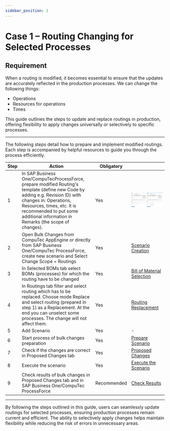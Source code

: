 ```yaml
---
sidebar_position: 2
---
```


# Case 1 – Routing Changing for Selected Processes

## Requirement

When a routing is modified, it becomes essential to ensure that the updates are accurately reflected in the production processes. We can change the following things:

- Operations
- Resources for operations
- Times

This guide outlines the steps to update and replace routings in production, offering flexibility to apply changes universally or selectively to specific processes.

---

The following steps detail how to prepare and implement modified routings. Each step is accompanied by helpful resources to guide you through the process efficiently.

| Step | Action | Obligatory |  |
| --- | --- | --- | --- |
| 1 | In SAP Business One/CompuTecProcessForce, prepare modified Routing's template (define new Code by adding e.g. Revision ID) with changes in: Operations, Resources, times, etc. It is recommended to put some additional information in Remarks (the scope of changes). | Yes | ![Routing changing for selected processes](./media/routings.png) |
| 2 | Open Bulk Changes from CompuTec AppEngine or directly from SAP Business One/CompuTec ProcessForce, create new scenario and Select Change Scope = Routings | Yes | [Scenario Creation](https://www.youtube.com/watch?v=bT3bN-AoVSY) |
| 3 | In Selected BOMs tab select BOMs (processes) for which the routing have to be changed | Yes | [Bill of Material Selection](https://www.youtube.com/watch?v=ZdTlC4Nwt3I) |
| 4 | In Routings tab filter and select routing which has to be replaced. Choose mode Replace and select routing (prepared in step 1) as a Replacement. At the end you can unselect some processes. The change will not affect them. | Yes | [Routing Replacement](https://www.youtube.com/watch?v=cvlO5G3b2Wo) |
| 5 | Add Scenario | Yes | - |
| 6 | Start process of bulk changes preparation | Yes | [Prepare Scenario](https://www.youtube.com/watch?v=zJwsojIAK0g) |
| 7 | Check if the changes are correct in Proposed Changes tab | Yes | [Proposed Changes](https://www.youtube.com/watch?v=jbAZyGROrU4) |
| 8 | Execute the scenario | Yes | [Execute the Scenario](https://youtube.com/watch?v=Cbh1toH8Eu4) |
| 9 | Check results of bulk changes in Proposed Changes tab and in SAP Business One/CompuTec ProcessForce | Recommended | [Check Results](https://www.youtube.com/watch?v=wukesmAoxEY) |

---
By following the steps outlined in this guide, users can seamlessly update routings for selected processes, ensuring production processes remain current and efficient. The ability to selectively apply changes helps maintain flexibility while reducing the risk of errors in unnecessary areas.
